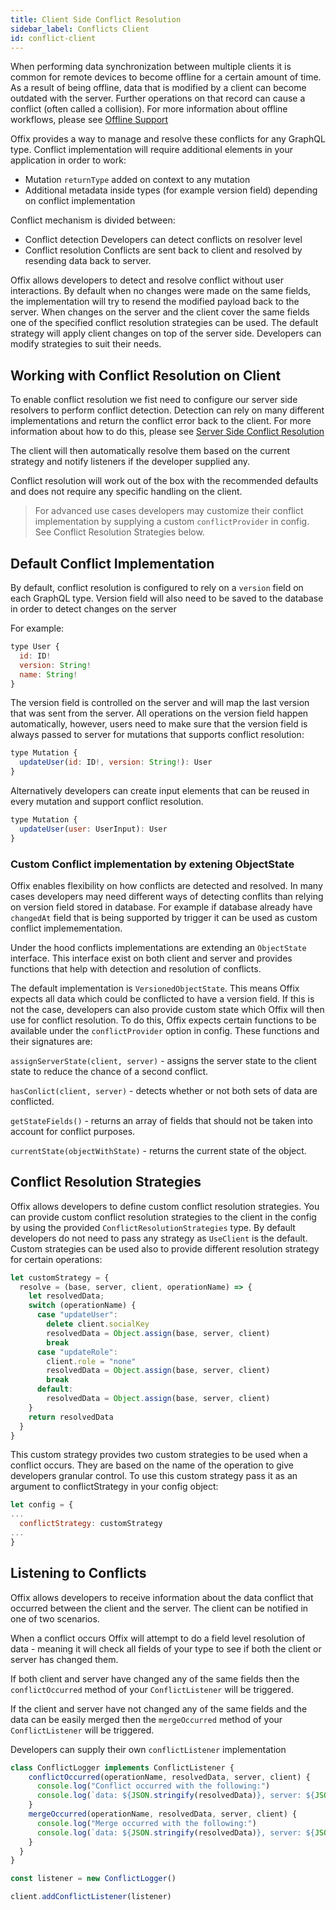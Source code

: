 ```yaml
---
title: Client Side Conflict Resolution
sidebar_label: Conflicts Client
id: conflict-client
---
```


When performing data synchronization between multiple clients it is common for remote devices to become offline for a certain amount of time. As a result of being offline, data that is modified by a client can become outdated with the server. Further operations on that record can cause a conflict (often called a collision). For more information about offline workflows, please see [Offline Support](ref-offline.md)

Offix provides a way to manage and resolve these conflicts for any GraphQL type.
Conflict implementation will require additional elements in your application in order to work:

- Mutation `returnType` added on context to any mutation
- Additional metadata inside types (for example version field) depending on conflict implementation

Conflict mechanism is divided between:

- Conflict detection
  Developers can detect conflicts on resolver level
- Conflict resolution
  Conflicts are sent back to client and resolved by resending data back to server.

Offix allows developers to detect and resolve conflict without user interactions.
By default when no changes were made on the same fields, the implementation will try to resend the modified payload back to the server. When changes on the server and the client cover the same fields one of the specified conflict resolution strategies can be used. The default strategy will apply client changes on top of the server side.
Developers can modify strategies to suit their needs.

## Working with Conflict Resolution on Client

To enable conflict resolution we fist need to configure our server side resolvers to perform conflict detection. Detection can rely on many different implementations and return the conflict error back to the client. For more information about how to do this, please see [Server Side Conflict Resolution](ref-conflict-server.md)

The client will then automatically resolve them based on the current strategy and notify listeners if the developer supplied any.

Conflict resolution will work out of the box with the recommended defaults and does not require any specific handling on the client.

> For advanced use cases developers may customize their conflict implementation by supplying a custom `conflictProvider` in config. See Conflict Resolution Strategies below.

## Default Conflict Implementation

By default, conflict resolution is configured to rely on a `version` field on each GraphQL type.
Version field will also need to be saved to the database in order to detect changes on the server

For example:

```javascript
type User {
  id: ID!
  version: String!
  name: String!
}
```

The version field is controlled on the server and will map the last version that was sent from the server. All operations on the version field happen automatically, however, users need to make sure that the version field is always passed to server for mutations that supports conflict resolution:

```javascript
type Mutation {
  updateUser(id: ID!, version: String!): User
}
```

Alternatively developers can create input elements that can be reused in every mutation and support conflict resolution.

```javascript
type Mutation {
  updateUser(user: UserInput): User
}
```

### Custom Conflict implementation by extening ObjectState

Offix enables flexibility on how conflicts are detected and resolved.
In many cases developers may need different ways of detecting conflits than relying on version field
stored in database. For example if database already have `changedAt` field that is being supported by trigger it can be used as custom conflict implemementation.

Under the hood conflicts implementations are extending an `ObjectState` interface.
This interface exist on both client and server and provides functions that help with detection and resolution of conflicts.

The default implementation is `VersionedObjectState`. This means Offix expects all data which could be conflicted to have a version field. If this is not the case, developers can also provide custom state which Offix will then use for conflict resolution. To do this, Offix expects certain functions to be available under the `conflictProvider` option in config. These functions and their signatures are:

`assignServerState(client, server)` - assigns the server state to the client state to reduce the chance of a second conflict.

`hasConlict(client, server)` - detects whether or not both sets of data are conflicted.

`getStateFields()` - returns an array of fields that should not be taken into account for conflict purposes.

`currentState(objectWithState)` - returns the current state of the object.

## Conflict Resolution Strategies

Offix allows developers to define custom conflict resolution strategies. You can provide custom conflict resolution strategies to the client in the config by using the provided `ConflictResolutionStrategies` type. By default developers do not need to pass any strategy as `UseClient` is the default. Custom strategies can be used also to provide different resolution strategy for certain operations:

```javascript
let customStrategy = {
  resolve = (base, server, client, operationName) => {
    let resolvedData;
    switch (operationName) {
      case "updateUser":
        delete client.socialKey
        resolvedData = Object.assign(base, server, client)
        break
      case "updateRole":
        client.role = "none"
        resolvedData = Object.assign(base, server, client)
        break
      default:
        resolvedData = Object.assign(base, server, client)
    }
    return resolvedData
  }
}
```

This custom strategy provides two custom strategies to be used when a conflict occurs. They are based on the name of the operation to give developers granular control. To use this custom strategy pass it as an argument to conflictStrategy in your config object:

```javascript
let config = {
...
  conflictStrategy: customStrategy
...
}
```

## Listening to Conflicts

Offix allows developers to receive information about the data conflict that occurred between the client and the server. The client can be notified in one of two scenarios.

When a conflict occurs Offix will attempt to do a field level resolution of data - meaning it will check all fields of your type to see if both the client or server has changed them.

If both client and server have changed any of the same fields then the `conflictOccurred` method of your `ConflictListener` will be triggered.

If the client and server have not changed any of the same fields and the data can be easily merged then the `mergeOccurred` method of your `ConflictListener` will be triggered.

Developers can supply their own `conflictListener` implementation

```typescript
class ConflictLogger implements ConflictListener {
    conflictOccurred(operationName, resolvedData, server, client) {
      console.log("Conflict occurred with the following:")
      console.log(`data: ${JSON.stringify(resolvedData)}, server: ${JSON.stringify(server)}, client: ${JSON.stringify(client)}, operation:  ${JSON.stringify(operationName)}`);
    }
    mergeOccurred(operationName, resolvedData, server, client) {
      console.log("Merge occurred with the following:")
      console.log(`data: ${JSON.stringify(resolvedData)}, server: ${JSON.stringify(server)}, client: ${JSON.stringify(client)}, operation:  ${JSON.stringify(operationName)}`);
    }
  }
}

const listener = new ConflictLogger()

client.addConflictListener(listener)
```
